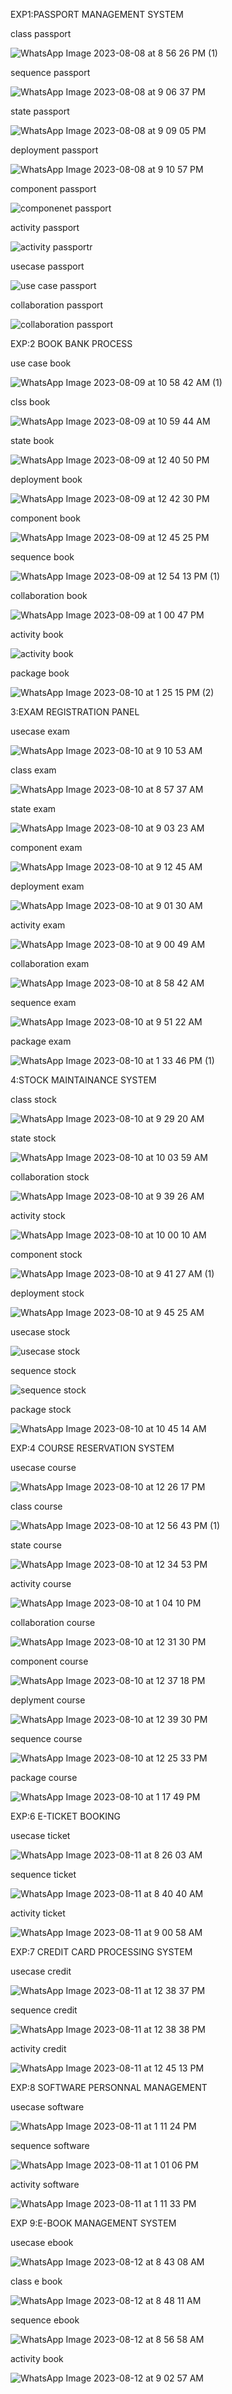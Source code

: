 EXP1:PASSPORT MANAGEMENT SYSTEM

class passport

![WhatsApp Image 2023-08-08 at 8 56 26 PM (1)](https://github.com/janumavilla/CSA11-ooad/assets/112294762/fb1b3423-ef4c-42a3-85fc-6c379085e922)

sequence passport

![WhatsApp Image 2023-08-08 at 9 06 37 PM](https://github.com/janumavilla/CSA11-ooad/assets/112294762/0bacbbc3-99c5-4954-a4be-06362df437fb)

state passport

![WhatsApp Image 2023-08-08 at 9 09 05 PM](https://github.com/janumavilla/CSA11-ooad/assets/112294762/09068428-ee73-4a15-a13d-e462826f34da)

deployment passport

![WhatsApp Image 2023-08-08 at 9 10 57 PM](https://github.com/janumavilla/CSA11-ooad/assets/112294762/9eda4fb4-d50d-4ade-be19-358c9e9fb936)

component passport

![componenet passport](https://github.com/janumavilla/CSA11-ooad/assets/112294762/a5f74be3-23d0-4dbb-9085-7bfd4ee58822)

activity passport

![activity passportr](https://github.com/janumavilla/CSA11-ooad/assets/112294762/5f019642-9360-4e49-a93d-44c8dc9cf5b4)

usecase passport

![use case passport](https://github.com/janumavilla/CSA11-ooad/assets/112294762/6facd0df-72d8-444f-9f53-e57054ccf7d6)

collaboration passport

![collaboration passport](https://github.com/janumavilla/CSA11-ooad/assets/112294762/b410a82d-69eb-44c7-840a-be09e70b5fad)

EXP:2 BOOK BANK PROCESS

use case book

![WhatsApp Image 2023-08-09 at 10 58 42 AM (1)](https://github.com/janumavilla/CSA11-ooad/assets/112294762/d68f4a9c-6626-4b36-ac4f-eaf2c5a844f3)

clss book

![WhatsApp Image 2023-08-09 at 10 59 44 AM](https://github.com/janumavilla/CSA11-ooad/assets/112294762/3f443eab-45dc-4528-a7f9-8e689470a955)

state book

![WhatsApp Image 2023-08-09 at 12 40 50 PM](https://github.com/janumavilla/CSA11-ooad/assets/112294762/6a3db3ac-63bc-4e75-a30b-44eefa2cc89b)

deployment book

![WhatsApp Image 2023-08-09 at 12 42 30 PM](https://github.com/janumavilla/CSA11-ooad/assets/112294762/43eb1812-0353-4d3e-8e1b-621400cd0ae8)

component book

![WhatsApp Image 2023-08-09 at 12 45 25 PM](https://github.com/janumavilla/CSA11-ooad/assets/112294762/c17034f2-624a-4013-9596-a32f9f02044c)

sequence book

![WhatsApp Image 2023-08-09 at 12 54 13 PM (1)](https://github.com/janumavilla/CSA11-ooad/assets/112294762/ebe7fcbd-1c52-4343-ab4b-188c569ec97e)

collaboration book

![WhatsApp Image 2023-08-09 at 1 00 47 PM](https://github.com/janumavilla/CSA11-ooad/assets/112294762/df3e59bc-b8ec-467e-b1ff-b228f37c424f)

activity book

![activity book](https://github.com/janumavilla/CSA11-ooad/assets/112294762/b7381bea-7bd1-4fcd-80b2-c928a81b445c)

package book

![WhatsApp Image 2023-08-10 at 1 25 15 PM (2)](https://github.com/janumavilla/CSA11-ooad/assets/112294762/eaf36411-dfa4-4f1d-8632-b79128933579)

3:EXAM REGISTRATION PANEL

usecase exam

![WhatsApp Image 2023-08-10 at 9 10 53 AM](https://github.com/janumavilla/CSA11-ooad/assets/112294762/e125ba23-e7f8-46a2-8f48-fdd23939fef7)

class exam

![WhatsApp Image 2023-08-10 at 8 57 37 AM](https://github.com/janumavilla/CSA11-ooad/assets/112294762/731224ed-42be-40a8-bcd0-16924be49c9f)

state exam

![WhatsApp Image 2023-08-10 at 9 03 23 AM](https://github.com/janumavilla/CSA11-ooad/assets/112294762/f7b104a8-77dd-460d-9d14-20f447ec616c)

component exam

![WhatsApp Image 2023-08-10 at 9 12 45 AM](https://github.com/janumavilla/CSA11-ooad/assets/112294762/6570dd97-c596-40bd-94fb-1b256b43f41f)

deployment exam

![WhatsApp Image 2023-08-10 at 9 01 30 AM](https://github.com/janumavilla/CSA11-ooad/assets/112294762/62d1cc96-ff50-4434-afd0-18a471a1f85f)

activity exam

![WhatsApp Image 2023-08-10 at 9 00 49 AM](https://github.com/janumavilla/CSA11-ooad/assets/112294762/23217cd0-3094-4f89-87f6-5124601d80f4)

collaboration exam

![WhatsApp Image 2023-08-10 at 8 58 42 AM](https://github.com/janumavilla/CSA11-ooad/assets/112294762/67bde369-32ed-4542-89b5-e2b1537b833a)

sequence exam

![WhatsApp Image 2023-08-10 at 9 51 22 AM](https://github.com/janumavilla/CSA11-ooad/assets/112294762/97358bcb-5d9a-467a-9a61-7ea4da815855)

package exam

![WhatsApp Image 2023-08-10 at 1 33 46 PM (1)](https://github.com/janumavilla/CSA11-ooad/assets/112294762/7e708331-dd27-408e-96cb-784236cb89d7)

4:STOCK MAINTAINANCE SYSTEM

class stock

![WhatsApp Image 2023-08-10 at 9 29 20 AM](https://github.com/janumavilla/CSA11-ooad/assets/112294762/f403f03b-0d9e-4e94-814c-b0e049c0c9d5)

state stock

![WhatsApp Image 2023-08-10 at 10 03 59 AM](https://github.com/janumavilla/CSA11-ooad/assets/112294762/20e4f69f-111f-4d6a-96a2-16362427624f)

collaboration stock

![WhatsApp Image 2023-08-10 at 9 39 26 AM](https://github.com/janumavilla/CSA11-ooad/assets/112294762/3e11ee57-17ac-4cca-a7fb-42f4181b7a96)

activity stock

![WhatsApp Image 2023-08-10 at 10 00 10 AM](https://github.com/janumavilla/CSA11-ooad/assets/112294762/cd39898b-04ce-425d-968e-de29cb83f571)

component stock

![WhatsApp Image 2023-08-10 at 9 41 27 AM (1)](https://github.com/janumavilla/CSA11-ooad/assets/112294762/da52bdec-036e-43f9-8d42-c947a5845afe)

deployment stock

![WhatsApp Image 2023-08-10 at 9 45 25 AM](https://github.com/janumavilla/CSA11-ooad/assets/112294762/c6230e1e-cb43-456f-a701-df0b2203db63)

usecase stock

![usecase stock](https://github.com/janumavilla/CSA11-ooad/assets/112294762/e04abc11-e0ea-40b3-918a-26507cca7411)

sequence stock

![sequence stock](https://github.com/janumavilla/CSA11-ooad/assets/112294762/62d0846a-5d50-474c-b6b3-b7705a0bc6b6)

package stock

![WhatsApp Image 2023-08-10 at 10 45 14 AM](https://github.com/janumavilla/CSA11-ooad/assets/112294762/33f65292-1ade-4e84-b523-40e1d42dd8fc)

EXP:4 COURSE RESERVATION SYSTEM

usecase course

![WhatsApp Image 2023-08-10 at 12 26 17 PM](https://github.com/janumavilla/CSA11-ooad/assets/112294762/157007b1-9887-4d1e-8d42-cd24a4f191fe)

class course

![WhatsApp Image 2023-08-10 at 12 56 43 PM (1)](https://github.com/janumavilla/CSA11-ooad/assets/112294762/2b379e0c-cda9-4595-ad29-31e56796c3d6)

state course

![WhatsApp Image 2023-08-10 at 12 34 53 PM](https://github.com/janumavilla/CSA11-ooad/assets/112294762/0df702ac-c1e5-4ce9-aa27-bb0fe3fcba61)

activity course

![WhatsApp Image 2023-08-10 at 1 04 10 PM](https://github.com/janumavilla/CSA11-ooad/assets/112294762/4cd78bb8-8e8f-45bb-91ed-06b45eb9f073)

collaboration course

![WhatsApp Image 2023-08-10 at 12 31 30 PM](https://github.com/janumavilla/CSA11-ooad/assets/112294762/9e96a1c5-30d3-4ce7-b8a4-b3b27f1e7282)

component course

![WhatsApp Image 2023-08-10 at 12 37 18 PM](https://github.com/janumavilla/CSA11-ooad/assets/112294762/c82ccaec-957f-4b80-8390-fd4ca27af379)

deplyment course

![WhatsApp Image 2023-08-10 at 12 39 30 PM](https://github.com/janumavilla/CSA11-ooad/assets/112294762/d3db9d3b-fad5-4cf9-88d0-8782a1dd0f81)

sequence course

![WhatsApp Image 2023-08-10 at 12 25 33 PM](https://github.com/janumavilla/CSA11-ooad/assets/112294762/943b1cae-2090-4bce-abb4-8d29b70cdefb)

package course

![WhatsApp Image 2023-08-10 at 1 17 49 PM](https://github.com/janumavilla/CSA11-ooad/assets/112294762/ee2e6793-d731-41f7-ba2f-c7060ebc2d51)

EXP:6 E-TICKET BOOKING

usecase ticket

![WhatsApp Image 2023-08-11 at 8 26 03 AM](https://github.com/janumavilla/CSA11-ooad/assets/112294762/be5653d6-1342-4dd0-9054-1dd3d213840a)

sequence ticket

![WhatsApp Image 2023-08-11 at 8 40 40 AM](https://github.com/janumavilla/CSA11-ooad/assets/112294762/c6ca8b74-740f-4be4-b98d-9742c6ab6c0a)

activity ticket

![WhatsApp Image 2023-08-11 at 9 00 58 AM](https://github.com/janumavilla/CSA11-ooad/assets/112294762/1d2c2c40-feaa-44b1-9cff-67a8820c50ec)

EXP:7 CREDIT CARD PROCESSING SYSTEM

usecase credit

![WhatsApp Image 2023-08-11 at 12 38 37 PM](https://github.com/janumavilla/CSA11-ooad/assets/112294762/91af4b8e-60e5-476d-b715-74e1180f157d)

sequence credit

![WhatsApp Image 2023-08-11 at 12 38 38 PM](https://github.com/janumavilla/CSA11-ooad/assets/112294762/3b5fd6c7-5893-4b25-b146-32ed687d04a9)

activity credit

![WhatsApp Image 2023-08-11 at 12 45 13 PM](https://github.com/janumavilla/CSA11-ooad/assets/112294762/2a6b1a23-4a61-40b0-96fa-11dbbea29e97)

EXP:8 SOFTWARE PERSONNAL MANAGEMENT

usecase software

![WhatsApp Image 2023-08-11 at 1 11 24 PM](https://github.com/janumavilla/CSA11-ooad/assets/112294762/c1405954-40eb-4972-ac27-19d9bc41185f)

sequence software

![WhatsApp Image 2023-08-11 at 1 01 06 PM](https://github.com/janumavilla/CSA11-ooad/assets/112294762/03af2c84-d51f-4cec-a0aa-ca8b1f879710)

activity software

![WhatsApp Image 2023-08-11 at 1 11 33 PM](https://github.com/janumavilla/CSA11-ooad/assets/112294762/dca1f3b2-3a5f-4c30-9caf-f13f2279cba9)

EXP 9:E-BOOK MANAGEMENT SYSTEM

usecase ebook

![WhatsApp Image 2023-08-12 at 8 43 08 AM](https://github.com/janumavilla/CSA11-ooad/assets/112294762/9ccd2413-9da7-4ad3-acdd-d6269d4e5032)

class e book

![WhatsApp Image 2023-08-12 at 8 48 11 AM](https://github.com/janumavilla/CSA11-ooad/assets/112294762/1dd98a2f-a573-4904-bd24-7ff3653713a9)

sequence ebook

![WhatsApp Image 2023-08-12 at 8 56 58 AM](https://github.com/janumavilla/CSA11-ooad/assets/112294762/faf45439-2227-4925-beb7-f20e49bd00ad)

activity book

![WhatsApp Image 2023-08-12 at 9 02 57 AM](https://github.com/janumavilla/CSA11-ooad/assets/112294762/6e14c6a2-e913-4440-bcca-bb0d6ec8a2d6)





















































